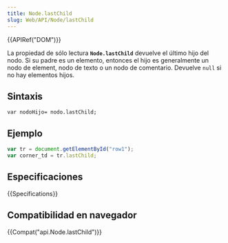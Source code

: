 ```yaml
---
title: Node.lastChild
slug: Web/API/Node/lastChild
---
```


{{APIRef("DOM")}}

La propiedad de sólo lectura **`Node.lastChild`** devuelve el último hijo del nodo. Si su padre es un elemento, entonces el hijo es generalmente un nodo de element, nodo de texto o un nodo de comentario. Devuelve `null` si no hay elementos hijos.

## Sintaxis

```
var nodoHijo= nodo.lastChild;
```

## Ejemplo

```js
var tr = document.getElementById("row1");
var corner_td = tr.lastChild;
```

## Especificaciones

{{Specifications}}

## Compatibilidad en navegador

{{Compat("api.Node.lastChild")}}
